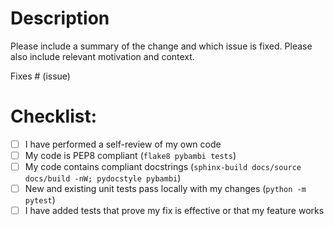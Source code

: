 # Description

Please include a summary of the change and which issue is fixed. Please also include relevant motivation and context.

Fixes # (issue)

# Checklist:

- [ ] I have performed a self-review of my own code
- [ ] My code is PEP8 compliant (`flake8 pybambi tests`)
- [ ] My code contains compliant docstrings (`sphinx-build docs/source docs/build -nW; pydocstyle pybambi`)
- [ ] New and existing unit tests pass locally with my changes (`python -m pytest`)
- [ ] I have added tests that prove my fix is effective or that my feature works
